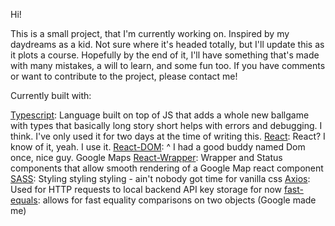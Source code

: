 Hi!

This is a small project, that I'm currently working on. 
Inspired by my daydreams as a kid. Not sure where it's headed totally, but I'll update this as it plots a course.
Hopefully by the end of it, I'll have something that's made with many mistakes, a will to learn, and some fun too.
If you have comments or want to contribute to the project, please contact me!

Currently built with:

[Typescript](https://www.npmjs.com/package/typescript): Language built on top of JS that adds a whole new ballgame with types that basically long story short helps with errors and debugging. I think. I've only used it for two days at the time of writing this.
[React](https://www.npmjs.com/package/react): React? I know of it, yeah. I use it.
[React-DOM](https://www.npmjs.com/package/react-dom): ^ I had a good buddy named Dom once, nice guy.
Google Maps [React-Wrapper](https://www.npmjs.com/package/@googlemaps/react-wrapper): Wrapper and Status components that allow smooth rendering of a Google Map react component
[SASS](https://www.npmjs.com/package/sass): Styling styling styling - ain't nobody got time for vanilla css
[Axios](https://www.npmjs.com/package/axios): Used for HTTP requests to local backend API key storage for now
[fast-equals](https://www.npmjs.com/package/fast-equals): allows for fast equality comparisons on two objects (Google made me)